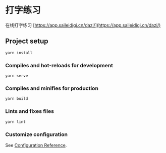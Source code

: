 # 打字练习

在线打字练习 [https://app.saileidigi.cn/dazi/](https://app.saileidigi.cn/dazi/)

## Project setup
```
yarn install
```

### Compiles and hot-reloads for development
```
yarn serve
```

### Compiles and minifies for production
```
yarn build
```

### Lints and fixes files
```
yarn lint
```

### Customize configuration
See [Configuration Reference](https://cli.vuejs.org/config/).
